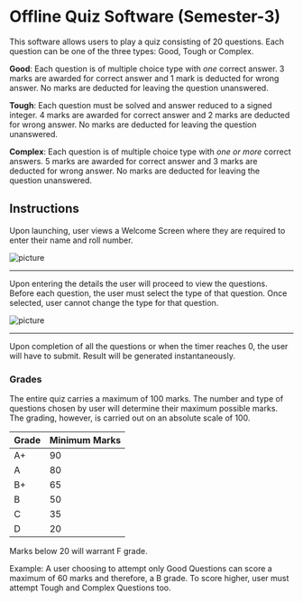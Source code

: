 # Offline Quiz Software (Semester-3)
This software allows users to play a quiz consisting of 20 questions. 
Each question can be one of the three types: Good, Tough or Complex. 

**Good**: Each question is of multiple choice type with *one* correct answer. 3 marks are awarded for correct answer and 
1 mark is deducted for wrong answer. No marks are deducted for leaving the question unanswered.

**Tough**: Each question must be solved and answer reduced to a signed integer. 4 marks are awarded for correct answer and
2 marks are deducted for wrong answer. No marks are deducted for leaving the question unanswered.

**Complex**: Each question is of multiple choice type with *one or more* correct answers. 5 marks are awarded for correct answer
and 3 marks are deducted for wrong answer. No marks are deducted for leaving the question unanswered. 

## Instructions

Upon launching, user views a Welcome Screen where they are required to enter their name and roll number.

![picture](http://i.imgur.com/lCSAYX2.png)
- - - - - - - - -

Upon entering the details the user will proceed to view the questions. Before each question, the user must select the type of 
that question. Once selected, user cannot change the type for that question.

![picture](http://i.imgur.com/5NfONt1.png)
- - - - - - - - - 

Upon completion of all the questions or when the timer reaches 0, the user will have to submit. Result will be generated
instantaneously.

### Grades

The entire quiz carries a maximum of 100 marks. The number and type of questions chosen by user will determine their maximum 
possible marks. The grading, however, is carried out on an absolute scale of 100.

Grade  |Minimum Marks
------------- | -------------
A+  | 90
A | 80
B+ | 65
B | 50
C | 35
D | 20

Marks below 20 will warrant F grade. 

Example: A user choosing to attempt only Good Questions can score a maximum of 60 marks and therefore, a B grade.
To score higher, user must attempt Tough and Complex Questions too.

